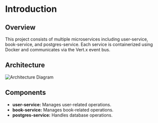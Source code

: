 # Introduction

## Overview
This project consists of multiple microservices including user-service, book-service, and postgres-service. Each service is containerized using Docker and communicates via the Vert.x event bus.

## Architecture
![Architecture Diagram](images/architecture.png)

## Components
- **user-service:** Manages user-related operations.
- **book-service:** Manages book-related operations.
- **postgres-service:** Handles database operations.
